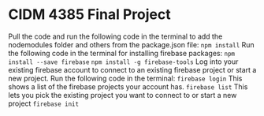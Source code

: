 # CIDM 4385 Final Project
Pull the code and run the following code in the terminal to add the nodemodules folder and others from the package.json file:
`npm install`
Run the following code in the terminal for installing firebase packages:
`npm install --save firebase`
`npm install -g firebase-tools`
Log into your existing firebase account to connect to an existing firebase project or start a new project. Run the following code in the terminal:
`firebase login`
This shows a list of the firebase projects your account has.
`firebase list`
This lets you pick the existing project you want to connect to or start a new project
`firebase init`

